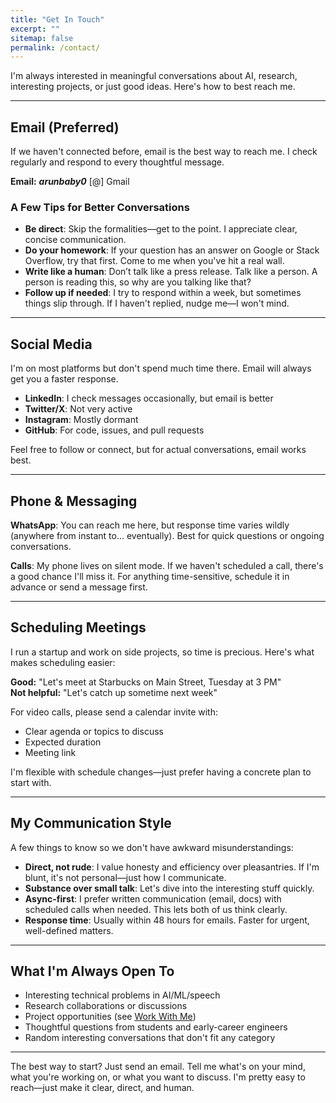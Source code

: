 ```yaml
---
title: "Get In Touch"
excerpt: ""
sitemap: false
permalink: /contact/
---
```


I'm always interested in meaningful conversations about AI, research, interesting projects, or just good ideas. Here's how to best reach me.

---

## Email (Preferred)

If we haven't connected before, email is the best way to reach me. I check regularly and respond to every thoughtful message.

**Email:** <em>**arunbaby0**</em> [@] Gmail

### A Few Tips for Better Conversations

- **Be direct**: Skip the formalities—get to the point. I appreciate clear, concise communication.
- **Do your homework**: If your question has an answer on Google or Stack Overflow, try that first. Come to me when you've hit a real wall.
- **Write like a human**: Don’t talk like a press release. Talk like a person. A person is reading this, so why are you talking like that?
- **Follow up if needed**: I try to respond within a week, but sometimes things slip through. If I haven't replied, nudge me—I won't mind.

---

## Social Media

I'm on most platforms but don't spend much time there. Email will always get you a faster response.

- **LinkedIn**: I check messages occasionally, but email is better
- **Twitter/X**: Not very active
- **Instagram**: Mostly dormant
- **GitHub**: For code, issues, and pull requests

Feel free to follow or connect, but for actual conversations, email works best.

---

## Phone & Messaging

**WhatsApp**: You can reach me here, but response time varies wildly (anywhere from instant to... eventually). Best for quick questions or ongoing conversations.

**Calls**: My phone lives on silent mode. If we haven't scheduled a call, there's a good chance I'll miss it. For anything time-sensitive, schedule it in advance or send a message first.

---

## Scheduling Meetings

I run a startup and work on side projects, so time is precious. Here's what makes scheduling easier:

**Good:** "Let's meet at Starbucks on Main Street, Tuesday at 3 PM"  
**Not helpful:** "Let's catch up sometime next week"

For video calls, please send a calendar invite with:
- Clear agenda or topics to discuss
- Expected duration
- Meeting link

I'm flexible with schedule changes—just prefer having a concrete plan to start with.

---

## My Communication Style

A few things to know so we don't have awkward misunderstandings:

- **Direct, not rude**: I value honesty and efficiency over pleasantries. If I'm blunt, it's not personal—just how I communicate.
- **Substance over small talk**: Let's dive into the interesting stuff quickly.
- **Async-first**: I prefer written communication (email, docs) with scheduled calls when needed. This lets both of us think clearly.
- **Response time**: Usually within 48 hours for emails. Faster for urgent, well-defined matters.

---

## What I'm Always Open To

- Interesting technical problems in AI/ML/speech
- Research collaborations or discussions
- Project opportunities (see [Work With Me](/work-with-me/))
- Thoughtful questions from students and early-career engineers
- Random interesting conversations that don't fit any category

---

The best way to start? Just send an email. Tell me what's on your mind, what you're working on, or what you want to discuss. I'm pretty easy to reach—just make it clear, direct, and human.

